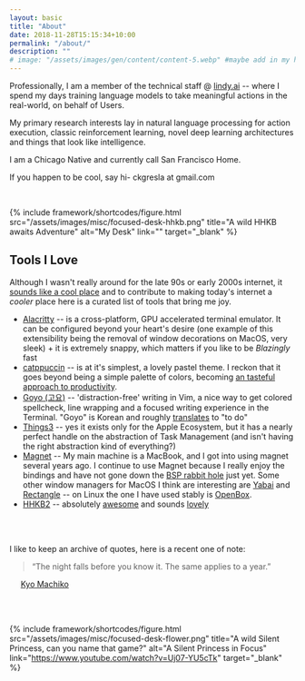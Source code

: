 ```yaml
---
layout: basic
title: "About"
date: 2018-11-28T15:15:34+10:00
permalink: "/about/"
description: ""
# image: "/assets/images/gen/content/content-5.webp" #maybe add in my headshot or portrait like Stevens or Lee?
---
```


Professionally, I am a member of the technical staff @ [lindy.ai](https://lindy.ai) -- where I spend my days training language models to take meaningful actions in the real-world, on behalf of Users.

My primary research interests lay in natural language processing for action execution, classic reinforcement learning, novel deep learning architectures and things that look like intelligence.

I am a Chicago Native and currently call San Francisco Home.

If you happen to be cool, say hi- ckgresla at gmail.com

<br>

{% include framework/shortcodes/figure.html src="/assets/images/misc/focused-desk-hhkb.png" title="A wild HHKB awaits Adventure"  alt="My Desk" link="" target="\_blank" %}

## Tools I Love

Although I wasn't really around for the late 90s or early 2000s internet, it [sounds like a cool place](https://www.youtube.com/watch?v=1iOVatAR-bU) and to contribute to making today's internet a _cooler_ place here is a curated list of tools that bring me joy.

- [Alacritty](https://alacritty.org/) -- is a cross-platform, GPU accelerated terminal emulator. It can be configured beyond your heart's desire (one example of this extensibility being the removal of window decorations on MacOS, very sleek) + it is extremely snappy, which matters if you like to be _Blazingly_ fast
- [catppuccin](https://github.com/catppuccin/catppuccin) -- is at it's simplest, a lovely pastel theme. I reckon that it goes beyond being a simple palette of colors, becoming [an tasteful approach to productivity]().
- [Goyo (고요)](https://github.com/junegunn/goyo.vim) -- 'distraction-free' writing in Vim, a nice way to get colored spellcheck, line wrapping and a focused writing experience in the Terminal. "Goyo" is Korean and roughly [translates](https://en.wiktionary.org/wiki/%EA%B3%A0%EC%9A%94%ED%95%98%EB%8B%A4) to "to do"
- [Things3](https://culturedcode.com/things/) -- yes it exists only for the Apple Ecosystem, but it has a nearly perfect handle on the abstraction of Task Management (and isn't having the right abstraction kind of everything?)
- [Magnet](https://magnet.crowdcafe.com/) -- My main machine is a MacBook, and I got into using magnet several years ago. I continue to use Magnet because I really enjoy the bindings and have not gone down the [BSP rabbit hole](https://www.reddit.com/r/bspwm/comments/f7vi62/what_is_binary_space_partitioning_doing_for_bspwm/) just yet. Some other window managers for MacOS I think are interesting are [Yabai](https://github.com/koekeishiya/yabai) and [Rectangle](https://github.com/rxhanson/Rectangle) -- on Linux the one I have used stably is [OpenBox](http://openbox.org/wiki/Main_Page).
- [HHKB2](https://hhkeyboard.us/hhkb/pro-hybrid) -- absolutely [awesome](https://tonkatsu.io/napkins/thelastkeyboard/) and sounds [lovely](https://www.youtube.com/watch?v=e8rwpIMOdSk)

<br>

<br>

I like to keep an archive of quotes, here is a recent one of note:

> “The night falls before you know it. The same applies to a year.”

&nbsp;&nbsp;&nbsp;&nbsp;&nbsp;[Kyo Machiko](https://www.instagram.com/kyomachiko/)

<br>

<br>

{% include framework/shortcodes/figure.html src="/assets/images/misc/focused-desk-flower.png" title="A wild Silent Princess, can you name that game?"  alt="A Silent Princess in Focus" link="https://www.youtube.com/watch?v=Uj07-YU5cTk" target="\_blank" %}
